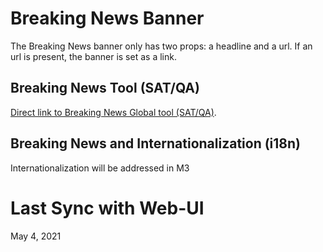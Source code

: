 # Breaking News Banner

The Breaking News banner only has two props: a headline and a url. If an url is present, the banner is set as a link.

## Breaking News Tool (SAT/QA)

[Direct link to Breaking News Global tool (SAT/QA)](http://ed-web.int.pubedit.dowjones.io/editorialtools/publish_content.do?tool=Breaking+News).

## Breaking News and Internationalization (i18n)

Internationalization will be addressed in M3

# Last Sync with Web-UI

May 4, 2021
